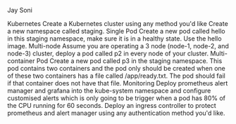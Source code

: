 Jay Soni

Kubernetes
Create a Kubernetes cluster using any method you'd like
Create a new namespace called staging.
Single Pod
Create a new pod called hello in this staging namespace, make sure it is in a healthy state. Use the hello image.
Multi-node
Assume you are operating a 3 node (node-1, node-2, and node-3) cluster, deploy a pod called p2 in every node of your cluster.
Multi-container Pod
Create a new pod called p3 in the staging namespace. This pod contains two containers and the pod only should be created when one of these two containers has a file called /app/ready.txt. The pod should fail if that container does not have that file.
Monitoring
Deploy prometheus alert manager and grafana into the kube-system namespace and configure customised alerts which is only going to be trigger when a pod has 80% of the CPU running for 60 seconds.
Deploy an ingress controller to protect prometheus and alert manager using any authentication method you'd like.